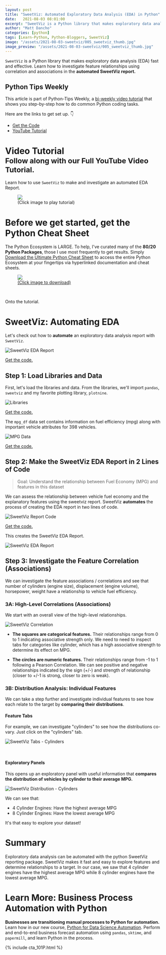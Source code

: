 ```yaml
---
layout: post
title: "SweetViz: Automated Exploratory Data Analysis (EDA) in Python"
date:   2021-08-03 08:01:00
excerpt: "SweetViz is a Python library that makes exploratory data analysis (EDA) fast and effective. Learn how to investigate feature relationships using correlation and associations in the automated SweetViz report."
author: "Matt Dancho"
categories: [python]
tags: [Learn-Python, Python-Bloggers, SweetViz]
image: "/assets/2021-08-03-sweetviz/005_sweetviz_thumb.jpg"
image_preview: "/assets/2021-08-03-sweetviz/005_sweetviz_thumb.jpg"
---
```


`SweetViz` is a Python library that makes exploratory data analysis (EDA) fast and effective. Learn how to investigate feature relationships using correlation and associations in the __automated SweetViz report.__

## Python Tips Weekly

This article is part of Python-Tips Weekly, a <a href="https://mailchi.mp/business-science/python_tips_newsletter" target="_blank">bi-weekly video tutorial</a> that shows you step-by-step how to do common Python coding tasks.

<p>Here are the links to get set up. 👇</p>

<ul>
    <li><a href="https://mailchi.mp/business-science/python_tips_newsletter" target='_blank'>Get the Code</a></li>
    <li><a href="https://youtu.be/CCy0JAB_fbo" target='_blank'>YouTube Tutorial</a></li> 
</ul>


# Video Tutorial<br><small>Follow along with our Full YouTube Video Tutorial.</small>

Learn how to use `SweetViz` to make and investigate an automated EDA Report. 

<figure class="text-center">
    <a href="https://youtu.be/CCy0JAB_fbo" target="_blank">
    <img src="/assets/2021-08-03-sweetviz/005_sweetviz_thumb.jpg" style='max-width:100%;'> </a>
  <figcaption>(Click image to play tutorial)</figcaption>
</figure>


# Before we get started, get the Python Cheat Sheet

The Python Ecosystem is LARGE. To help, I've curated many of the __80/20 Python Packages__, those I use most frequently to get results. Simply [Download the Ultimate Python Cheat Sheet](https://www.business-science.io/python-cheatsheet.html) to access the entire Python Ecosystem at your fingertips via hyperlinked documentation and cheat sheets. 

<figure class='text-center'>
<a href="https://www.business-science.io/python-cheatsheet.html" target="_blank"> 
  <img src="/assets/2021-07-06-sklearn/ultimate_python_cheatsheet.jpg" style='max-width:100%;'>
  <figcaption>(Click image to download)</figcaption>
</a>
</figure>

<br>


Onto the tutorial. 



# SweetViz: Automating EDA

Let's check out how to __automate__ an exploratory data analysis report with `SweetViz`. 

![SweetViz EDA Report](/assets/2021-08-03-sweetviz/sweetviz_report.jpg)

<p class='text-center date'> 
  <a href='https://mailchi.mp/business-science/python_tips_newsletter' target ='_blank'>Get the code.</a>
</p>

## Step 1: Load Libraries and Data

First, let's load the libraries and data. From the libraries, we'll import `pandas`, `sweetviz` and my favorite plotting library, `plotnine`.   

![Libraries](/assets/2021-08-03-sweetviz/00_libraries.jpg)

<p class='text-center date'> 
  <a href='https://mailchi.mp/business-science/python_tips_newsletter' target ='_blank'>Get the code.</a>
</p>

The `mpg_df` data set contains information on fuel efficiency (mpg) along with important vehicle attributes for 398 vehicles. 

![MPG Data](/assets/2021-08-03-sweetviz/00_data.jpg)

<p class='text-center date'> 
  <a href='https://mailchi.mp/business-science/python_tips_newsletter' target ='_blank'>Get the code.</a>
</p>

## Step 2: Make the SweetViz EDA Report in 2 Lines of Code

> Goal: Understand the relationship between Fuel Economy (MPG) and features in this dataset 

We can assess the relationship between vehicle fuel economy and the explanatory features using the sweetviz report. SweetViz __automates__ the process of creating the EDA report in two lines of code. 

![SweetViz Report Code](/assets/2021-08-03-sweetviz/01_sweetviz_report_code.jpg)

<p class='text-center date'> 
  <a href='https://mailchi.mp/business-science/python_tips_newsletter' target ='_blank'>Get the code.</a>
</p>

This creates the SweetViz EDA Report. 


![SweetViz EDA Report](/assets/2021-08-03-sweetviz/sweetviz_report.jpg)


## Step 3: Investigate the Feature Correlation (Associations)

We can investigate the feature associations / correlations and see that number of cylinders (engine size), displacement (engine volume), horsepower, weight have a relationship to vehicle fuel efficiency. 

### 3A: High-Level Correlations (Associations)

We start with an overall view of the high-level relationships.



![SweetViz Correlation](/assets/2021-08-03-sweetviz/03_correlation.jpg)

- __The squares are categorical features.__ Their relationships range from 0 to 1 indicating associative strength only. We need to need to inspect tabs for categories like cylinder, which has a high associative strength to determine its effect on MPG.

- __The circles are numeric features.__ Their relationships range from -1 to 1 following a Pearson Correlation. We can see positive and negative relationships indicated by the sign (+/-) and strength of relationship (closer to +/-1 is strong, closer to zero is weak).


### 3B: Distribution Analysis: Individual Features

We can take a step further and investigate individual features to see how each relate to the target by __comparing their distributions__. 


#### Feature Tabs

For example, we can investigate "cylinders" to see how the distributions co-vary. Just click on the "cylinders" tab. 


![SweetViz Tabs - Cylinders](/assets/2021-08-03-sweetviz/03_cylinders_tab.jpg)

<br>

#### Exploratory Panels

This opens up an exploratory panel with useful information that __compares the distribution of vehicles by cylinder to their average MPG.__ 


![SweetViz Distribution - Cylinders](/assets/2021-08-03-sweetviz/03_cylinders_distribution.jpg)

We can see that:

- 4 Cylinder Engines: Have the highest average MPG
- 8 Cylinder Engines: Have the lowest average MPG

It's that easy to explore your dataset!

# Summary

Exploratory data analysis can be automated with the python SweetViz reporting package. SweetViz makes it fast and easy to explore features and determine relationships to a target. In our case, we saw that 4 cylinder engines have the highest average MPG while 8 cylinder engines have the lowest average MPG.

# Learn More: Business Process Automation with Python

__Businesses are transitioning manual processes to Python for automation.__ Learn how in our new course, [Python for Data Science Automation](https://university.business-science.io/p/python-for-data-science-automation-ds4b-101p). Perform and end-to-end business forecast automation using `pandas`, `sktime`, and `papermill`, and learn Python in the process. 

{% include cta_101P.html %}





<!-- This is markdown code. It wont look formatted in your browser, 
    but will be fine when published. to the website -->

<!-- {% include cta_rtrack.html %} -->

<!-- {% include top_rtips.html %} -->


